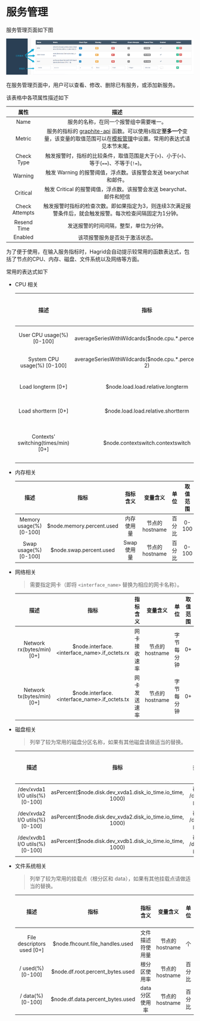 # 服务管理

服务管理页面如下图

![服务管理](imgs/service.png)

在服务管理页面中，用户可以查看、修改、删除已有服务，或添加新服务。

该表格中各项属性描述如下

|属性|描述|
|:-:|:-:|
|Name|服务的名称，在同一个报警组中需要唯一。|
|Metric|服务的指标的 [graphite-api](http://graphite.readthedocs.io/en/latest/functions.html) 函数。可以使用`$`指定**至多一个**变量，该变量的取值范围可以在[模板管理](s5.html)中设置。常用的表达式请见本节末尾。|
|Check Type|触发报警时，指标的比较条件，取值范围是大于(`>`)、小于(`<`)、等于(`==`)、不等于(`!=`)。|
|Warning|触发 Warning 的报警阈值，浮点数。该报警会发送 bearychat 和邮件。|
|Critical|触发 Critical 的报警阈值，浮点数。该报警会发送 bearychat、邮件和短信|
|Check Attempts|触发报警时指标的检查次数。即如果指定为3，则连续3次满足报警条件后，就会触发报警。每次检查间隔固定为1分钟。|
|Resend Time|发送报警的时间间隔，整型，单位为分钟。|
|Enabled|该项报警服务是否处于激活状态。|

为了便于使用，在输入服务指标时，Hagrid会自动提示较常用的函数表达式，包括了节点的CPU、内存、磁盘、文件系统以及网络等方面。

常用的表达式如下

- CPU 相关

    |描述|指标|指标含义|变量含义|单位|取值范围|
    |:-:|:-:|:-:|:-:|:-:|:-:|
    |User CPU usage(%) [0-100]|averageSeriesWithWildcards($node.cpu.*.percent.user, 2)|用户态 CPU 使用量|节点的 hostname|百分比|0-100|
    |System CPU usage(%) [0-100]|averageSeriesWithWildcards($node.cpu.*.percent.system, 2)|系统态 CPU 使用量|节点的 hostname|百分比|0-100|
    |Load longterm [0+]|$node.load.load.relative.longterm|longterm CPU 使用率|节点的 hostname|百分比|0+|
    |Load shortterm [0+]|$node.load.load.relative.shortterm|shortterm CPU 使用率|节点的 hostname|百分比|0+|
    |Contexts' switching(times/min) [0+]|$node.contextswitch.contextswitch|每分钟的上下文切换次数|节点的hostname|次数每分钟|0+|

- 内存相关

    |描述|指标|指标含义|变量含义|单位|取值范围|
    |:-:|:-:|:-:|:-:|:-:|:-:|
    |Memory usage(%) [0-100]|$node.memory.percent.used|内存使用量|节点的 hostname|百分比|0-100|
    |Swap usage(%) [0-100]|$node.swap.percent.used|Swap 使用量|节点的 hostname|百分比|0-100|

- 网络相关

    > 需要指定网卡（即将 `<interface_name>` 替换为相应的网卡名称）。

    |描述|指标|指标含义|变量含义|单位|取值范围|
    |:-:|:-:|:-:|:-:|:-:|:-:|
    |Network rx(bytes/min) [0+]|$node.interface.<interface_name>.if_octets.rx|网卡接收速率|节点的 hostname|字节每分钟|0+|
    |Network tx(bytes/min) [0+]|$node.interface.<interface_name>.if_octets.tx|网卡发送速率|节点的 hostname|字节每分钟|0+|

- 磁盘相关

    > 列举了较为常用的磁盘分区名称，如果有其他磁盘请做适当的替换。

    |描述|指标|指标含义|变量含义|单位|取值范围|
    |:-:|:-:|:-:|:-:|:-:|:-:|
    |/dev/xvda1 I/O utils(%) [0-100]|asPercent($node.disk.dev_xvda1.disk_io_time.io_time, 1000)|磁盘分区 /dev/xvda1 的吞吐量|节点的 hostname|百分比|0-100|
    |/dev/xvda2 I/O utils(%) [0-100]|asPercent($node.disk.dev_xvda2.disk_io_time.io_time, 1000)|磁盘分区 /dev/xvda2 的吞吐量|节点的 hostname|百分比|0-100|
    |/dev/xvdb1 I/O utils(%) [0-100]|asPercent($node.disk.dev_xvdb1.disk_io_time.io_time, 1000)|磁盘分区 /dev/xvdb1 的吞吐量|节点的 hostname|百分比|0-100|
    
- 文件系统相关

    > 列举了较为常用的挂载点（根分区和 data），如果有其他挂载点请做适当的替换。

    |描述|指标|指标含义|变量含义|单位|取值范围|
    |:-:|:-:|:-:|:-:|:-:|:-:|
    |File descriptors used [0+]|$node.fhcount.file_handles.used|文件描述符使用量|节点的 hostname|个|0+|
    |/ used(%) [0-100]|$node.df.root.percent_bytes.used|根分区使用率|节点的 hostname|百分比|0-100|
    |/ data(%) [0-100]|$node.df.data.percent_bytes.used|data 分区使用率|节点的 hostname|百分比|0-100|